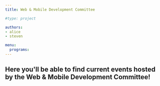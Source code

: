 ```yaml
---
title: Web & Mobile Development Committee

#type: project

authors:
- alice
- steven

menu:
  programs:
---
```


## Here you'll be able to find current events hosted by the Web & Mobile Development Committee!

<br>